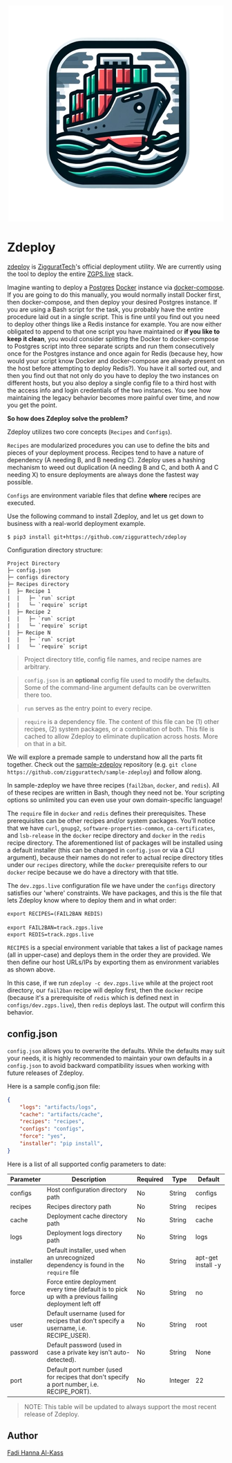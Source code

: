 <p align="center">
  <img src="assets/img/icon4.png" alt="Icon">
</p>

# Zdeploy
[zdeploy](https://github.com/ziggurattech/zdeploy) is [ZigguratTech](http://ziggurat.tech)'s official deployment utility. We are currently using the tool to deploy the entire [ZGPS.live](https://zgps.live) stack.

Imagine wanting to deploy a [Postgres](https://www.postgresql.org) [Docker](https://www.docker.com) instance via [docker-compose](https://docs.docker.com/compose). If you are going to do this manually, you would normally install Docker first, then docker-compose, and then deploy your desired Postgres instance. If you are using a Bash script for the task, you probably have the entire procedure laid out in a single script. This is fine until you find out you need to deploy other things like a Redis instance for example. You are now either obligated to append to that one script you have maintained or <b>if you like to keep it clean</b>, you would consider splitting the Docker to docker-compose to Postgres script into three separate scripts and run them consecutively once for the Postgres instance and once again for Redis (because hey, how would your script know Docker and docker-compose are already present on the host before attempting to deploy Redis?). You have it all sorted out, and then you find out that not only do you have to deploy the two instances on different hosts, but you also deploy a single config file to a third host with the access info and login credentials of the two instances. You see how maintaining the legacy behavior becomes more painful over time, and now you get the point.

<b>So how does Zdeploy solve the problem?</b>

Zdeploy utilizes two core concepts (`Recipes` and `Configs`).

`Recipes` are modularized procedures you can use to define the bits and pieces of your deployment process. Recipes tend to have a nature of dependency (A needing B, and B needing C). Zdeploy uses a hashing mechanism to weed out duplication (A needing B and C, and both A and C needing X) to ensure deployments are always done the fastest way possible.

`Configs` are environment variable files that define <b>where</b> recipes are executed.

Use the following command to install Zdeploy, and let us get down to business with a real-world deployment example.

```
$ pip3 install git+https://github.com/ziggurattech/zdeploy
```

Configuration directory structure:
```
Project Directory
├─ config.json
├─ configs directory
├─ Recipes directory
|  ├─ Recipe 1
|  |   ├─ `run` script
|  |   └─ `require` script
|  ├─ Recipe 2
|  |   ├─ `run` script
|  |   └─ `require` script
|  ├─ Recipe N
|  |   ├─ `run` script
|  |   └─ `require` script
```

> Project directory title, config file names, and recipe names are arbitrary.

> `config.json` is an <b>optional</b> config file used to modify the defaults. Some of the command-line argument defaults can be overwritten there too.

> `run` serves as the entry point to every recipe.

> `require` is a dependency file. The content of this file can be (1) other recipes, (2) system packages, or a combination of both. This file is cached to allow Zdeploy to eliminate duplication across hosts. More on that in a bit.

We will explore a premade sample to understand how all the parts fit together. Check out the [sample-zdeploy](https://github.com/ziggurattech/sample-zdeploy) repository (e.g. `git clone https://github.com/ziggurattech/sample-zdeploy`) and follow along.


In sample-zdeploy we have three recipes (`fail2ban`, `docker`, and `redis`). All of these recipes are written in Bash, though they need not be. Your scripting options so unlimited you can even use your own domain-specific language!

The `require` file in `docker` and `redis` defines their prerequisites. These prerequisites can be other recipes and/or system packages. You'll notice that we have `curl`,  `gnupg2`, `software-properties-common`, `ca-certificates`, and `lsb-release` in the `docker` recipe directory and `docker` in the `redis` recipe directory. The aforementioned list of packages will be installed using a default installer (this can be changed in `config.json` or via a CLI argument), because their names do not refer to actual recipe directory titles under our `recipes` directory, while the `docker` prerequisite refers to our `docker` recipe because we do have a directory with that title.

The `dev.zgps.live` configuration file we have under the `configs` directory satisfies our 'where' constraints. We have packages, and this is the file that lets Zdeploy know where to deploy them and in what order:


```
export RECIPES=(FAIL2BAN REDIS)

export FAIL2BAN=track.zgps.live
export REDIS=track.zgps.live
```

`RECIPES` is a special environment variable that takes a list of package names (all in upper-case) and deploys them in the order they are provided. We then define our host URLs/IPs by exporting them as environment variables as shown above.

In this case, if we run `zdeploy -c dev.zgps.live` while at the project root directory, our `fail2ban` recipe will deploy first, then the `docker` recipe (because it's a prerequisite of `redis` which is defined next in `configs/dev.zgps.live`), then `redis` deploys last. The output will confirm this behavior.

## config.json
`config.json` allows you to overwrite the defaults. While the defaults may suit your needs, it is highly recommended to maintain your own defaults in a `config.json` to avoid backward compatibility issues when working with future releases of Zdeploy.

Here is a sample config.json file:

```json
{
	"logs": "artifacts/logs",
	"cache": "artifacts/cache",
	"recipes": "recipes",
	"configs": "configs",
	"force": "yes",
	"installer": "pip install",
}
```

Here is a list of all supported config parameters to date:

| Parameter | Description                                                                                           | Required | Type    | Default            |
|-----------|-------------------------------------------------------------------------------------------------------|----------|---------|--------------------|
| configs   | Host configuration directory path                                                                     | No       | String  | configs            |
| recipes   | Recipes directory path                                                                                | No       | String  | recipes            |
| cache     | Deployment cache directory path                                                                       | No       | String  | cache              |
| logs      | Deployment logs directory path                                                                        | No       | String  | logs               |
| installer | Default installer, used when an unrecognized dependency is found in the `require` file                | No       | String  | apt-get install -y |
| force     | Force entire deployment every time (default is to pick up with a previous failing deployment left off | No       | String  | no                 |
| user      | Default username (used for recipes that don't specify a username, i.e. RECIPE_USER).                  | No       | String  | root               |
| password  | Default password (used in case a private key isn't auto-detected).                                    | No       | String  | None               |
| port      | Default port number (used for recipes that don't specify a port number, i.e. RECIPE_PORT).            | No       | Integer | 22                 |

> NOTE: This table will be updated to always support the most recent release of Zdeploy. 

## Author
[Fadi Hanna Al-Kass](https://github.com/alkass)
